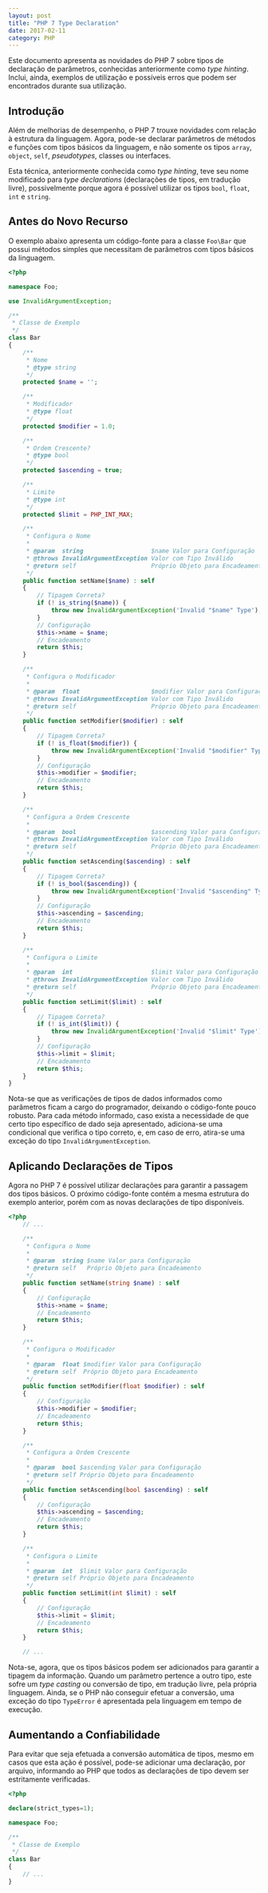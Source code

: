 ```yaml
---
layout: post
title: "PHP 7 Type Declaration"
date: 2017-02-11
category: PHP
---
```


Este documento apresenta as novidades do PHP 7 sobre tipos de declaração de parâmetros, conhecidas anteriormente como _type hinting_. Inclui, ainda, exemplos de utilização e possíveis erros que podem ser encontrados durante sua utilização.

## Introdução

Além de melhorias de desempenho, o PHP 7 trouxe novidades com relação à estrutura da linguagem. Agora, pode-se declarar parâmetros de métodos e funções com tipos básicos da linguagem, e não somente os tipos `array`, `object`, `self`, _pseudotypes_, classes ou interfaces.

Esta técnica, anteriormente conhecida como _type hinting_, teve seu nome modificado para _type declarations_ (declarações de tipos, em tradução livre), possivelmente porque agora é possível utilizar os tipos `bool`, `float`, `int` e `string`.

## Antes do Novo Recurso

O exemplo abaixo apresenta um código-fonte para a classe `Foo\Bar` que possui métodos simples que necessitam de parâmetros com tipos básicos da linguagem.

```php
<?php

namespace Foo;

use InvalidArgumentException;

/**
 * Classe de Exemplo
 */
class Bar
{
    /**
     * Nome
     * @type string
     */
    protected $name = '';

    /**
     * Modificador
     * @type float
     */
    protected $modifier = 1.0;

    /**
     * Ordem Crescente?
     * @type bool
     */
    protected $ascending = true;

    /**
     * Limite
     * @type int
     */
    protected $limit = PHP_INT_MAX;

    /**
     * Configura o Nome
     *
     * @param  string                   $name Valor para Configuração
     * @throws InvalidArgumentException Valor com Tipo Inválido
     * @return self                     Próprio Objeto para Encadeamento
     */
    public function setName($name) : self
    {
        // Tipagem Correta?
        if (! is_string($name)) {
            throw new InvalidArgumentException('Invalid "$name" Type');
        }
        // Configuração
        $this->name = $name;
        // Encadeamento
        return $this;
    }

    /**
     * Configura o Modificador
     *
     * @param  float                    $modifier Valor para Configuração
     * @throws InvalidArgumentException Valor com Tipo Inválido
     * @return self                     Próprio Objeto para Encadeamento
     */
    public function setModifier($modifier) : self
    {
        // Tipagem Correta?
        if (! is_float($modifier)) {
            throw new InvalidArgumentException('Invalid "$modifier" Type');
        }
        // Configuração
        $this->modifier = $modifier;
        // Encadeamento
        return $this;
    }

    /**
     * Configura a Ordem Crescente
     *
     * @param  bool                     $ascending Valor para Configuração
     * @throws InvalidArgumentException Valor com Tipo Inválido
     * @return self                     Próprio Objeto para Encadeamento
     */
    public function setAscending($ascending) : self
    {
        // Tipagem Correta?
        if (! is_bool($ascending)) {
            throw new InvalidArgumentException('Invalid "$ascending" Type');
        }
        // Configuração
        $this->ascending = $ascending;
        // Encadeamento
        return $this;
    }

    /**
     * Configura o Limite
     *
     * @param  int                      $limit Valor para Configuração
     * @throws InvalidArgumentException Valor com Tipo Inválido
     * @return self                     Próprio Objeto para Encadeamento
     */
    public function setLimit($limit) : self
    {
        // Tipagem Correta?
        if (! is_int($limit)) {
            throw new InvalidArgumentException('Invalid "$limit" Type');
        }
        // Configuração
        $this->limit = $limit;
        // Encadeamento
        return $this;
    }
}
```

Nota-se que as verificações de tipos de dados informados como parâmetros ficam a cargo do programador, deixando o código-fonte pouco robusto. Para cada método informado, caso exista a necessidade de que certo tipo específico de dado seja apresentado, adiciona-se uma condicional que verifica o tipo correto, e, em caso de erro, atira-se uma exceção do tipo `InvalidArgumentException`.

## Aplicando Declarações de Tipos

Agora no PHP 7 é possível utilizar declarações para garantir a passagem dos tipos básicos. O próximo código-fonte contém a mesma estrutura do exemplo anterior, porém com as novas declarações de tipo disponíveis.

```php
<?php
    // ...

    /**
     * Configura o Nome
     *
     * @param  string $name Valor para Configuração
     * @return self   Próprio Objeto para Encadeamento
     */
    public function setName(string $name) : self
    {
        // Configuração
        $this->name = $name;
        // Encadeamento
        return $this;
    }

    /**
     * Configura o Modificador
     *
     * @param  float $modifier Valor para Configuração
     * @return self  Próprio Objeto para Encadeamento
     */
    public function setModifier(float $modifier) : self
    {
        // Configuração
        $this->modifier = $modifier;
        // Encadeamento
        return $this;
    }

    /**
     * Configura a Ordem Crescente
     *
     * @param  bool $ascending Valor para Configuração
     * @return self Próprio Objeto para Encadeamento
     */
    public function setAscending(bool $ascending) : self
    {
        // Configuração
        $this->ascending = $ascending;
        // Encadeamento
        return $this;
    }

    /**
     * Configura o Limite
     *
     * @param  int  $limit Valor para Configuração
     * @return self Próprio Objeto para Encadeamento
     */
    public function setLimit(int $limit) : self
    {
        // Configuração
        $this->limit = $limit;
        // Encadeamento
        return $this;
    }

    // ...
```

Nota-se, agora, que os tipos básicos podem ser adicionados para garantir a tipagem da informação. Quando um parâmetro pertence a outro tipo, este sofre um _type casting_ ou conversão de tipo, em tradução livre, pela própria linguagem. Ainda, se o PHP não conseguir efetuar a conversão, uma exceção do tipo `TypeError` é apresentada pela linguagem em tempo de execução.

## Aumentando a Confiabilidade

Para evitar que seja efetuada a conversão automática de tipos, mesmo em casos que esta ação é possível, pode-se adicionar uma declaração, por arquivo, informando ao PHP que todos as declarações de tipo devem ser estritamente verificadas.

```php
<?php

declare(strict_types=1);

namespace Foo;

/**
 * Classe de Exemplo
 */
class Bar
{
    // ...
}
```
